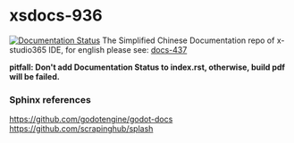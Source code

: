 # xsdocs-936
[![Documentation Status](https://readthedocs.org/projects/x-studio365/badge/?version=latest)](https://docs.x-studio365.com/zh_CN/latest/?badge=latest)
The Simplified Chinese Documentation repo of x-studio365 IDE, for english please see: [docs-437](https://github.com/x-studio365/docs-437)

**pitfall: Don't add Documentation Status to index.rst, otherwise, build pdf will be failed.**

### Sphinx references
https://github.com/godotengine/godot-docs  
https://github.com/scrapinghub/splash
